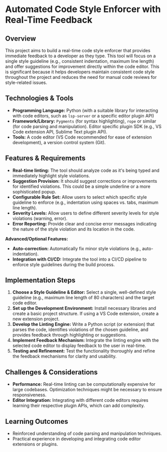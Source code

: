 # Automated Code Style Enforcer with Real-Time Feedback

## Overview

This project aims to build a real-time code style enforcer that provides immediate feedback to a developer as they type.  This tool will focus on a single style guideline (e.g., consistent indentation, maximum line length) and offer suggestions for improvement directly within the code editor.  This is significant because it helps developers maintain consistent code style throughout the project and reduces the need for manual code reviews for style-related issues.


## Technologies & Tools

- **Programming Language:** Python (with a suitable library for interacting with code editors, such as `lsp-server` or a specific editor plugin API)
- **Framework/Library:**  `Pygments` (for syntax highlighting),  `rope` or similar (for code parsing and manipulation).  Editor specific plugin SDK (e.g., VS Code extension API, Sublime Text plugin API).
- **Tools:** A code editor (VS Code recommended for ease of extension development), a version control system (Git).


## Features & Requirements

- **Real-time linting:** The tool should analyze code as it's being typed and immediately highlight style violations.
- **Suggestion Provision:**  It should suggest corrections or improvements for identified violations.  This could be a simple underline or a more sophisticated popup.
- **Configurable Rule Set:** Allow users to select which specific style guideline to enforce (e.g., indentation using spaces vs. tabs, maximum line length).
- **Severity Levels:** Allow users to define different severity levels for style violations (warning, error).
- **Error Reporting:** Provide clear and concise error messages indicating the nature of the style violation and its location in the code.

**Advanced/Optional Features:**
- **Auto-correction:** Automatically fix minor style violations (e.g., auto-indentation).
- **Integration with CI/CD:** Integrate the tool into a CI/CD pipeline to enforce style guidelines during the build process.


## Implementation Steps

1. **Choose a Style Guideline & Editor:** Select a single, well-defined style guideline (e.g., maximum line length of 80 characters) and the target code editor.
2. **Set up the Development Environment:**  Install necessary libraries and create a basic project structure. If using a VS Code extension, create a new extension project.
3. **Develop the Linting Engine:** Write a Python script (or extension) that parses the code, identifies violations of the chosen guideline, and provides feedback through highlighting or suggestions.
4. **Implement Feedback Mechanism:**  Integrate the linting engine with the selected code editor to display feedback to the user in real-time.
5. **Testing and Refinement:** Test the functionality thoroughly and refine the feedback mechanisms for clarity and usability.


## Challenges & Considerations

- **Performance:**  Real-time linting can be computationally expensive for large codebases.  Optimization techniques might be necessary to ensure responsiveness.
- **Editor Integration:** Integrating with different code editors requires learning their respective plugin APIs, which can add complexity.


## Learning Outcomes

- Reinforced understanding of code parsing and manipulation techniques.
- Practical experience in developing and integrating code editor extensions or plugins.

